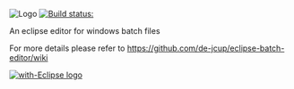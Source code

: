 ![Logo](https://github.com/de-jcup/eclipse-batch-editor/blob/master/batcheditor-plugin/html/images/batch-editor-logo.png?raw=true)
[![Build status:](https://travis-ci.org/de-jcup/eclipse-batch-editor.svg?branch=master)](https://travis-ci.org/de-jcup/eclipse-batch-editor)

An eclipse editor for windows batch files

For more details please refer to https://github.com/de-jcup/eclipse-batch-editor/wiki

<a href="http://with-eclipse.github.io/" target="_blank">
<img alt="with-Eclipse logo" src="http://with-eclipse.github.io/with-eclipse-0.jpg" />
</a>
